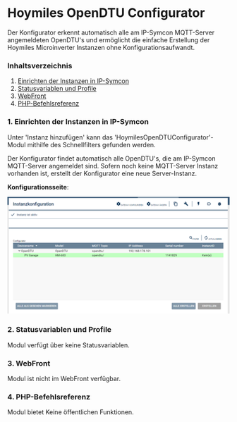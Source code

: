 # Hoymiles OpenDTU Configurator
Der Konfigurator erkennt automatisch alle am IP-Symcon MQTT-Server angemeldeten OpenDTU's und ermöglicht die einfache Erstellung der Hoymiles Microinverter Instanzen ohne Konfigurationsaufwandt.

### Inhaltsverzeichnis

1. [Einrichten der Instanzen in IP-Symcon](#1-einrichten-der-instanzen-in-ip-symcon)
2. [Statusvariablen und Profile](#2-statusvariablen-und-profile)
3. [WebFront](#3-webfront)
4. [PHP-Befehlsreferenz](#4-php-befehlsreferenz)

### 1. Einrichten der Instanzen in IP-Symcon

Unter 'Instanz hinzufügen' kann das 'HoymilesOpenDTUConfigurator'-Modul mithilfe des Schnellfilters gefunden werden. 

Der Konfigurator findet automatisch alle OpenDTU's, die am IP-Symcon MQTT-Server angemeldet sind. Sofern noch keine MQTT-Server Instanz vorhanden ist, erstellt der Konfigurator eine neue Server-Instanz.

__Konfigurationsseite__:

![Instanzkonfiguration](../docs/HoymilesOpenDTUConfigurator_Configuration.png)

### 2. Statusvariablen und Profile

Modul verfügt über keine Statusvariablen.

### 3. WebFront

Modul ist nicht im WebFront verfügbar.

### 4. PHP-Befehlsreferenz

Modul bietet Keine öffentlichen Funktionen.